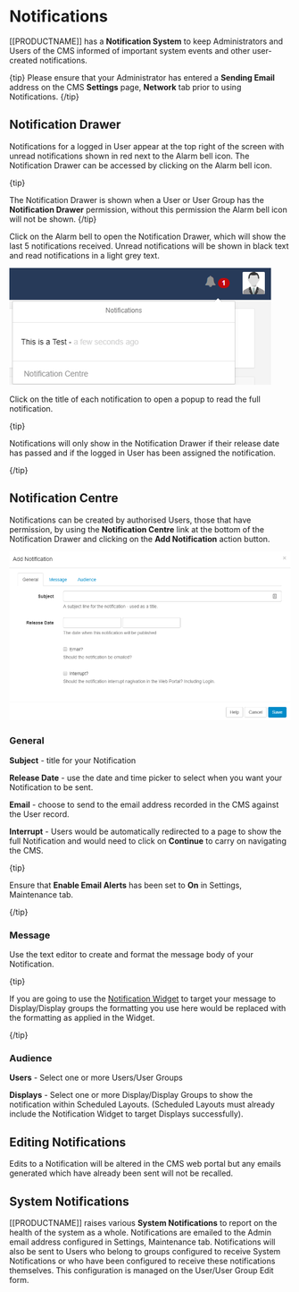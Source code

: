<!--toc=users-->

# Notifications

[[PRODUCTNAME]] has a **Notification System** to keep Administrators and Users of the CMS informed of important system events and other user-created notifications.

{tip}
Please ensure that your Administrator has entered a **Sending Email** address on the CMS **Settings** page, **Network** tab prior to using Notifications.
{/tip}

## Notification Drawer

Notifications for a logged in User appear at the top right of the screen with unread notifications shown in red next to the Alarm bell icon. The Notification Drawer can be accessed by clicking on the Alarm bell icon.

{tip}

The Notification Drawer is shown when a User or User Group has the **Notification Drawer** permission, without this permission the Alarm bell icon will not be shown.
{/tip}

Click on the Alarm bell to open the Notification Drawer, which will show the last 5 notifications received. Unread notifications will be shown in black text and read notifications in a light grey text.

![Users Notification Bell](img/users_notification_bell.png)

Click on the title of each notification to open a popup to read the full notification.

{tip}

Notifications will only show in the Notification Drawer if their release date has passed and if the logged in User has been assigned the notification.

{/tip}

## Notification Centre

Notifications can be created by authorised Users, those that have permission, by using the **Notification Centre** link at the bottom of the Notification Drawer and clicking on the **Add Notification** action button.

![Users Add Notification](img/users_notification_add_general.png)



### General

**Subject** - title for your Notification

**Release Date** -  use the date and time picker to select when you want your Notification to be sent.

**Email** - choose to send to the email address recorded in the CMS against the User record. 

**Interrupt** - Users would be automatically redirected to a page to show the full Notification and would need to click on **Continue** to carry on navigating the CMS.

{tip}

Ensure that **Enable Email Alerts** has been set to **On** in Settings, Maintenance tab.

{/tip}

### Message

Use the text editor to create and format the message body of your Notification. 

{tip}

If you are going to use the [Notification Widget](media_module_notifications.html) to target your message to Display/Display groups the formatting you use here would be replaced with the formatting as applied in the Widget.

{/tip}

### Audience

**Users** - Select one or more Users/User Groups

**Displays** - Select one or more Display/Display Groups to show the notification within Scheduled Layouts. (Scheduled Layouts must already include the Notification Widget to target Displays successfully).

## Editing Notifications

Edits to a Notification will be altered in the CMS web portal but any emails generated which have already been sent will not be recalled.

## System Notifications

[[PRODUCTNAME]] raises various **System Notifications** to report on the health of the system as a whole. Notifications are emailed to the Admin email address configured in Settings, Maintenance tab. Notifications will also be sent to Users who belong to groups configured to receive System Notifications or who have been configured to receive these notifications themselves. This configuration is managed on the User/User Group Edit form.